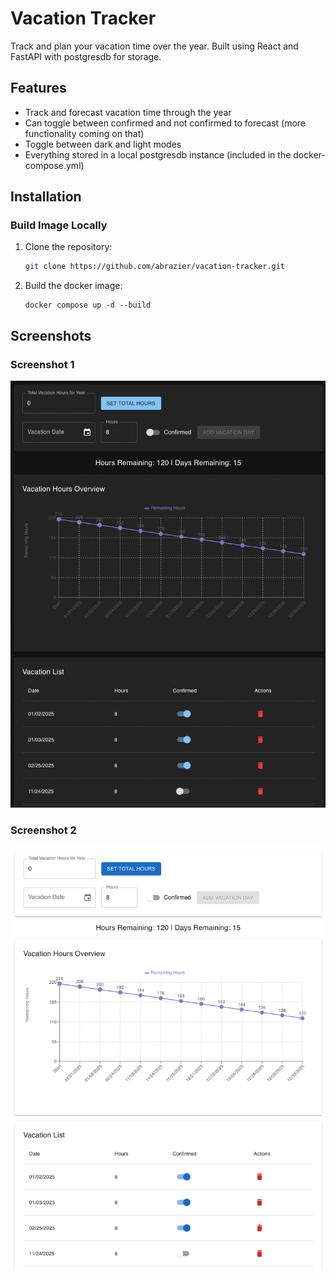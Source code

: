 # Vacation Tracker

Track and plan your vacation time over the year. Built using React and FastAPI with postgresdb for storage.

## Features

- Track and forecast vacation time through the year
- Can toggle between confirmed and not confirmed to forecast (more functionality coming on that)
- Toggle between dark and light modes
- Everything stored in a local postgresdb instance (included in the docker-compose.yml)

## Installation

### Build Image Locally

1. Clone the repository:
   ```sh
   git clone https://github.com/abrazier/vacation-tracker.git
   ```
1. Build the docker image:
   ```
   docker compose up -d --build
   ```

## Screenshots

### Screenshot 1

![Screenshot 1](screenshots/screenshot1.png)

### Screenshot 2

![Screenshot 2](screenshots/screenshot2.png)
